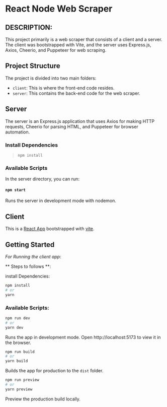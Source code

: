 # React Node Web Scraper

## DESCRIPTION:

This project primarily is a web scraper that consists of a client and a server. The client was bootstrapped with Vite, and the server uses Express.js, Axios, Cheerio, and Puppeteer for web scraping.

## Project Structure

The project is divided into two main folders:

- `client`: This is where the front-end code resides.
- `server`: This contains the back-end code for the web scraper.

## Server

The server is an Express.js application that uses Axios for making HTTP requests, Cheerio for parsing HTML, and Puppeteer for browser automation.

### Install Dependencies

>  ```npm install```


### Available Scripts

In the server directory, you can run:

#### `npm start`

Runs the server in development mode with nodemon.

## Client

This is a [React App](https://react.dev/) bootstrapped with [vite](https://vitejs.dev/).

## Getting Started

_For Running the client app_:

** Steps to follows **:

install Dependencies:

```bash
npm install
# or
yarn
```

### Available Scripts:

```bash
npm run dev
# or
yarn dev
```

Runs the app in development mode. Open http://localhost:5173 to view it in the browser.

```bash
npm run build
# or
yarn build
```

Builds the app for production to the `dist` folder.

```bash
npm run preview
# or
yarn preview
```

Preview the production build locally.

